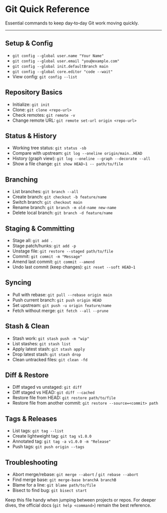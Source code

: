 # Git Quick Reference

Essential commands to keep day‑to‑day Git work moving quickly.

---

## Setup & Config

- `git config --global user.name "Your Name"`
- `git config --global user.email "you@example.com"`
- `git config --global init.defaultBranch main`
- `git config --global core.editor "code --wait"`
- View config: `git config --list`

## Repository Basics

- Initialize: `git init`
- Clone: `git clone <repo-url>`
- Check remotes: `git remote -v`
- Change remote URL: `git remote set-url origin <repo-url>`

## Status & History

- Working tree status: `git status -sb`
- Compare with upstream: `git log --oneline origin/main..HEAD`
- History (graph view): `git log --oneline --graph --decorate --all`
- Show a file change: `git show HEAD~1 -- path/to/file`

## Branching

- List branches: `git branch --all`
- Create branch: `git checkout -b feature/name`
- Switch branch: `git checkout main`
- Rename branch: `git branch -m old-name new-name`
- Delete local branch: `git branch -d feature/name`

## Staging & Committing

- Stage all: `git add .`
- Stage patch/hunks: `git add -p`
- Unstage file: `git restore --staged path/to/file`
- Commit: `git commit -m "Message"`
- Amend last commit: `git commit --amend`
- Undo last commit (keep changes): `git reset --soft HEAD~1`

## Syncing

- Pull with rebase: `git pull --rebase origin main`
- Push current branch: `git push origin HEAD`
- Set upstream: `git push -u origin feature/name`
- Fetch without merge: `git fetch --all --prune`

## Stash & Clean

- Stash work: `git stash push -m "wip"`
- List stashes: `git stash list`
- Apply latest stash: `git stash apply`
- Drop latest stash: `git stash drop`
- Clean untracked files: `git clean -fd`

## Diff & Restore

- Diff staged vs unstaged: `git diff`
- Diff staged vs HEAD: `git diff --cached`
- Restore file from HEAD: `git restore path/to/file`
- Restore file from another commit: `git restore --source=<commit> path`

## Tags & Releases

- List tags: `git tag --list`
- Create lightweight tag: `git tag v1.0.0`
- Annotated tag: `git tag -a v1.0.0 -m "Release"`
- Push tags: `git push origin --tags`

## Troubleshooting

- Abort merge/rebase: `git merge --abort` / `git rebase --abort`
- Find merge base: `git merge-base branchA branchB`
- Blame for a line: `git blame path/to/file`
- Bisect to find bug: `git bisect start`

Keep this file handy when jumping between projects or repos. For deeper dives, the official docs (`git help <command>`) remain the best reference.

